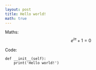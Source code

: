 ```yaml
---
layout: post
title: Hello world!
math: true
---
```


Maths:
$$
e^{ i \pi } + 1 = 0
$$


Code:
```
def __init__(self):
    print('Hello world!')
```

